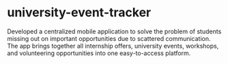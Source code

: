 # university-event-tracker
Developed a centralized mobile application to solve the problem of students missing out on important opportunities due to scattered communication. The app brings together all internship offers, university events, workshops, and volunteering opportunities into one easy-to-access platform. 
